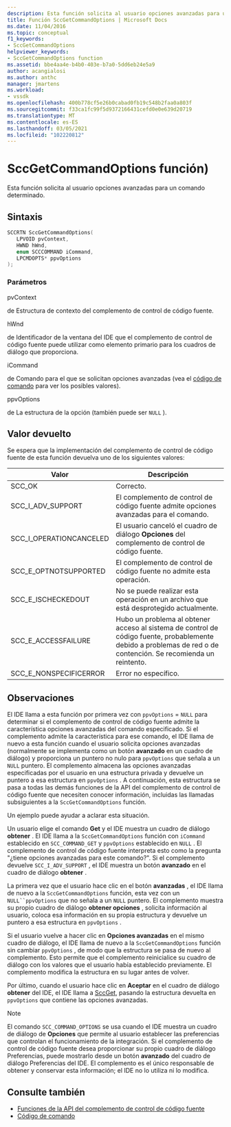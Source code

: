 ```yaml
---
description: Esta función solicita al usuario opciones avanzadas para un comando determinado.
title: Función SccGetCommandOptions | Microsoft Docs
ms.date: 11/04/2016
ms.topic: conceptual
f1_keywords:
- SccGetCommandOptions
helpviewer_keywords:
- SccGetCommandOptions function
ms.assetid: bbe4aa4e-b4b0-403e-b7a0-5dd6eb24e5a9
author: acangialosi
ms.author: anthc
manager: jmartens
ms.workload:
- vssdk
ms.openlocfilehash: 400b778cf5e26b0cabad0fb19c548b2faa0a803f
ms.sourcegitcommit: f33ca1fc99f5d9372166431cefd0e0e639d20719
ms.translationtype: MT
ms.contentlocale: es-ES
ms.lasthandoff: 03/05/2021
ms.locfileid: "102220812"
---
```

# <a name="sccgetcommandoptions-function"></a>SccGetCommandOptions función)
Esta función solicita al usuario opciones avanzadas para un comando determinado.

## <a name="syntax"></a>Sintaxis

```cpp
SCCRTN SccGetCommandOptions(
   LPVOID pvContext,
   HWND hWnd,
   enum SCCCOMMAND iCommand,
   LPCMDOPTS* ppvOptions
);
```

### <a name="parameters"></a>Parámetros
 pvContext

de Estructura de contexto del complemento de control de código fuente.

 hWnd

de Identificador de la ventana del IDE que el complemento de control de código fuente puede utilizar como elemento primario para los cuadros de diálogo que proporciona.

 iCommand

de Comando para el que se solicitan opciones avanzadas (vea el [código de comando](../extensibility/command-code-enumerator.md) para ver los posibles valores).

 ppvOptions

de La estructura de la opción (también puede ser `NULL` ).

## <a name="return-value"></a>Valor devuelto
 Se espera que la implementación del complemento de control de código fuente de esta función devuelva uno de los siguientes valores:

|Valor|Descripción|
|-----------|-----------------|
|SCC_OK|Correcto.|
|SCC_I_ADV_SUPPORT|El complemento de control de código fuente admite opciones avanzadas para el comando.|
|SCC_I_OPERATIONCANCELED|El usuario canceló el cuadro de diálogo **Opciones** del complemento de control de código fuente.|
|SCC_E_OPTNOTSUPPORTED|El complemento de control de código fuente no admite esta operación.|
|SCC_E_ISCHECKEDOUT|No se puede realizar esta operación en un archivo que está desprotegido actualmente.|
|SCC_E_ACCESSFAILURE|Hubo un problema al obtener acceso al sistema de control de código fuente, probablemente debido a problemas de red o de contención. Se recomienda un reintento.|
|SCC_E_NONSPECIFICERROR|Error no específico.|

## <a name="remarks"></a>Observaciones
 El IDE llama a esta función por primera vez con `ppvOptions` = `NULL` para determinar si el complemento de control de código fuente admite la característica opciones avanzadas del comando especificado. Si el complemento admite la característica para ese comando, el IDE llama de nuevo a esta función cuando el usuario solicita opciones avanzadas (normalmente se implementa como un botón **avanzado** en un cuadro de diálogo) y proporciona un puntero no nulo para `ppvOptions` que señala a un `NULL` puntero. El complemento almacena las opciones avanzadas especificadas por el usuario en una estructura privada y devuelve un puntero a esa estructura en `ppvOptions` . A continuación, esta estructura se pasa a todas las demás funciones de la API del complemento de control de código fuente que necesiten conocer información, incluidas las llamadas subsiguientes a la `SccGetCommandOptions` función.

 Un ejemplo puede ayudar a aclarar esta situación.

 Un usuario elige el comando **Get** y el IDE muestra un cuadro de diálogo **obtener** . El IDE llama a la `SccGetCommandOptions` función con `iCommand` establecido en `SCC_COMMAND_GET` y `ppvOptions` establecido en `NULL` . El complemento de control de código fuente interpreta esto como la pregunta "¿tiene opciones avanzadas para este comando?". Si el complemento devuelve `SCC_I_ADV_SUPPORT` , el IDE muestra un botón **avanzado** en el cuadro de diálogo **obtener** .

 La primera vez que el usuario hace clic en el botón **avanzadas** , el IDE llama de nuevo a la `SccGetCommandOptions` función, esta vez con un `NULL``ppvOptions` que no señala a un `NULL` puntero. El complemento muestra su propio cuadro de diálogo **obtener opciones** , solicita información al usuario, coloca esa información en su propia estructura y devuelve un puntero a esa estructura en `ppvOptions` .

 Si el usuario vuelve a hacer clic en **Opciones avanzadas** en el mismo cuadro de diálogo, el IDE llama de nuevo a la `SccGetCommandOptions` función sin cambiar `ppvOptions` , de modo que la estructura se pasa de nuevo al complemento. Esto permite que el complemento reinicialice su cuadro de diálogo con los valores que el usuario había establecido previamente. El complemento modifica la estructura en su lugar antes de volver.

 Por último, cuando el usuario hace clic en **Aceptar** en el cuadro de diálogo **obtener** del IDE, el IDE llama a [SccGet](../extensibility/sccget-function.md), pasando la estructura devuelta en `ppvOptions` que contiene las opciones avanzadas.

> [!NOTE]
> El comando `SCC_COMMAND_OPTIONS` se usa cuando el IDE muestra un cuadro de diálogo de **Opciones** que permite al usuario establecer las preferencias que controlan el funcionamiento de la integración. Si el complemento de control de código fuente desea proporcionar su propio cuadro de diálogo Preferencias, puede mostrarlo desde un botón **avanzado** del cuadro de diálogo Preferencias del IDE. El complemento es el único responsable de obtener y conservar esta información; el IDE no lo utiliza ni lo modifica.

## <a name="see-also"></a>Consulte también
- [Funciones de la API del complemento de control de código fuente](../extensibility/source-control-plug-in-api-functions.md)
- [Código de comando](../extensibility/command-code-enumerator.md)
